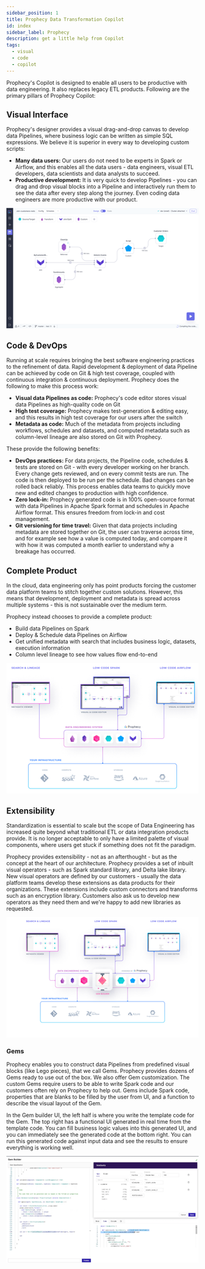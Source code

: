 ```yaml
---
sidebar_position: 1
title: Prophecy Data Transformation Copilot
id: index
sidebar_label: Prophecy
description: get a little help from Copilot
tags:
  - visual
  - code
  - copilot
---
```


Prophecy's Copilot is designed to enable all users to be productive with data engineering. It also replaces legacy ETL products. Following are the primary pillars of Prophecy Copilot:

## Visual Interface

Prophecy's designer provides a visual drag-and-drop canvas to develop data Pipelines, where business logic can be written as simple SQL expressions. We believe it is superior in every way to developing custom scripts:

- **Many data users:** Our users do not need to be experts in Spark or Airflow, and this enables all the data users - data engineers, visual ETL developers, data scientists and data analysts to succeed.
- **Productive development:** It is very quick to develop Pipelines - you can drag and drop visual blocks into a Pipeline and interactively run them to see the data after every step along the journey. Even coding data engineers are more productive with our product.

![Data Pipeline](./img/datapipeline.png)

## Code & DevOps

Running at scale requires bringing the best software engineering practices to the refinement of data. Rapid development & deployment of data Pipeline can be achieved by code on Git & high test coverage, coupled with continuous integration & continuous deployment. Prophecy does the following to make this process work:

- **Visual data Pipelines as code:** Prophecy's code editor stores visual data Pipelines as high-quality code on Git
- **High test coverage:** Prophecy makes test-generation & editing easy, and this results in high test coverage for our users after the switch
- **Metadata as code:** Much of the metadata from projects including workflows, schedules and datasets, and computed metadata such as column-level lineage are also stored on Git with Prophecy.

These provide the following benefits:

- **DevOps practices:** For data projects, the Pipeline code, schedules & tests are stored on Git - with every developer working on her branch. Every change gets reviewed, and on every commit tests are run. The code is then deployed to be run per the schedule. Bad changes can be rolled back reliably. This process enables data teams to quickly move new and edited changes to production with high confidence.
- **Zero lock-in:** Prophecy generated code is in 100% open-source format with data Pipelines in Apache Spark format and schedules in Apache Airflow format. This ensures freedom from lock-in and cost management.
- **Git versioning for time travel:** Given that data projects including metadata are stored together on Git, the user can traverse across time, and for example see how a value is computed today, and compare it with how it was computed a month earlier to understand why a breakage has occurred.

## Complete Product

In the cloud, data engineering only has point products forcing the customer data platform teams to stitch together custom solutions. However, this means that development, deployment and metadata is spread across multiple systems - this is not sustainable over the medium term.

Prophecy instead chooses to provide a complete product:

- Build data Pipelines on Spark
- Deploy & Schedule data Pipelines on Airflow
- Get unified metadata with search that includes business logic, datasets, execution information
- Column level lineage to see how values flow end-to-end

![Complete](./img/complete.png)

## Extensibility

Standardization is essential to scale but the scope of Data Engineering has increased quite beyond what traditional ETL or data integration products provide. It is no longer acceptable to only have a limited palette of visual components, where users get stuck if something does not fit the paradigm.

Prophecy provides extensibility - not as an afterthought - but as the concept at the heart of our architecture. Prophecy provides a set of inbuilt visual operators - such as Spark standard library, and Delta lake library. New visual operators are defined by our customers - usually the data platform teams develop these extensions as data products for their organizations. These extensions include custom connectors and transforms such as an encryption library. Customers also ask us to develop new operators as they need them and we're happy to add new libraries as requested.

![Extensible](./img/extensible.png)

### Gems

Prophecy enables you to construct data Pipelines from predefined visual blocks (like Lego pieces), that we call Gems. Prophecy provides dozens of Gems ready to use out of the box. We also offer Gem customization. The custom Gems require users to be able to write Spark code and our customers often rely on Prophecy to help out. Gems include Spark code, properties that are blanks to be filled by the user from UI, and a function to describe the visual layout of the Gem.

In the Gem builder UI, the left half is where you write the template code for the Gem. The top right has a functional UI generated in real time from the template code. You can fill business logic values into this generated UI, and you can immediately see the generated code at the bottom right. You can run this generated code against input data and see the results to ensure everything is working well.

![Complete](./img/gem-builder.png)
